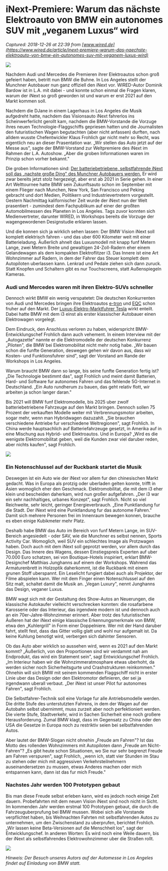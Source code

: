 # iNext-Premiere: Warum das nächste Elektroauto von BMW ein autonomes SUV mit „veganem Luxus“ wird

_Captured: 2018-12-26 at 22:39 from [www.wired.de](https://www.wired.de/article/inext-premiere-warum-das-naechste-elektroauto-von-bmw-ein-autonomes-suv-mit-veganem-luxus-wird)_

![](https://res.cloudinary.com/wired-de/iu/s--7Lo6OM8J--/c_fill,f_auto,g_auto,h_450,q_auto:good,w_900/v1/0/GettyImages-1065944382jpg.jpg)

Nachdem Audi und Mercedes die Premieren ihrer Elektroautos schon groß gefeiert haben, betritt nun BMW die Buhne. In Los Angeles stellt der Munchner Autobauer nun ganz offiziell den iNext vor. WIRED-Autor Dominik Bardow ist in L.A. mit dabei - und konnte schon einmal die Fragen klaren, warum der iNext so groß geworden ist und warum er erst 2021 auf den Markt kommen soll.

Nachdem die DJane in einem Lagerhaus in Los Angeles die Musik aufgedreht hatte, nachdem das Visionsauto iNext fahrerlos ins Scheinwerferlicht gerollt kam, nachdem die BMW-Vorstande die Vorzuge ihres neuen Technologie-Flaggschiffs gepriesen hatten und die Journalisten den futuristischen Wagen begutachten (aber nicht anfassen) durften, nach alldem wusste Chefentwickler Klaus Frohlich gar nicht mehr so Recht, was eigentlich neu an dieser Prasentation war. „Wir stellen das Auto jetzt auf der Messe aus", sagte der BMW-Vorstand zur Weltpremiere des iNext im Rahmen der L.A. Autoshow. „Aber die groben Informationen waren im Prinzip schon vorher bekannt."

Die groben Informationen sind: [Der batteriebetriebene, selbstfahrende iNext soll das „nachste große Ding" des Munchner Autobauers werden.](https://www.wired.de/article/der-bmw-inext-hat-keine-knoepfe-oder-tasten) Er wird zwar bereits jetzt stolz hergezeigt, aber erst ab 2021 in Serie gehen. In einer Art Welttournee hatte BMW sein Zukunftsauto schon im September mit einem Flieger nach Munchen, New York, San Francisco und Peking gebracht und dort Medien, Politikern und Industrievertretern vorgestellt. Gestern Nachmittag kalifornischer Zeit wurde der iNext nun der Welt prasentiert - zumindest dem Fachpublikum auf einer der großten Automobilmessen des Planeten in Los Angeles. Tags zuvor konnten sich Medienvertreter, darunter WIRED, in Workshops bereits die Vorzuge der wagengewordenen Designstudie erklaren lassen.

Und die konnen sich ja wirklich sehen lassen: Der BMW Vision iNext soll komplett elektrisch fahren - und das uber 600 Kilometer weit mit einer Batterieladung. Äußerlich ahnelt das Luxusmodell mit knapp funf Metern Lange, zwei Metern Breite und gewaltigen 24-Zoll-Radern eher einem Gelandewagen als dem kompakten Elektroflitzer i3. Das Innere ist eine Art Wohnzimmer auf Radern, in dem der Fahrer das Steuer komplett dem Autopiloten uberlassen kann. Lenkrad und Pedale ziehen sich dann zuruck. Statt Knopfen und Schaltern gibt es nur Touchscreens, statt Außenspiegeln Kameras.

### Audi und Mercedes waren mit ihren Elektro-SUVs schneller

Dennoch wirkt BMW ein wenig verspatetet: Die deutschen Konkurrenten von Audi und Mercedes bringen ihre Elektroautos [e-tron](https://www.wired.de/article/audi-hat-sein-elektro-suv-e-tron-offiziell-vorgestellt) und [EQC](https://www.wired.de/article/eqc-neuer-elektro-suv-von-daimler-vorgestellt) schon fruher auf den Markt. Der [Luxus-Elektro-Marktfuhrer Tesla](https://www.wired.de/tag/tesla) wirkt enteilt. Dabei hatte BMW mit dem i3 einst als erster klassischer Autobauer einen Elektrowagen vorgelegt.

Dem Eindruck, den Anschluss verloren zu haben, widerspricht BMW-Entwicklungschef Frohlich dann auch vehement. In einem Interview mit der „Autogazette" nannte er die Elektromodelle der deutschen Konkurrenz „Piloten", die BMW bei Elektromobilitat nicht mehr notig habe. „Wir bauen schon die funfte Generation, deswegen gehen wir davon aus, dass wir Kosten- und Funktionsfuhrer sind", sagt der Vorstand am Rande der Workshops in Los Angeles.

Warum braucht BMW dann so lange, bis seine funfte Generation fertig ist? „Die Technologie bestimmt das", sagt Frohlich und meint damit Batterien, Hard- und Software fur autonomes Fahren und das fehlende 5G-Internet in Deutschland. „Ein Auto rundherum zu bauen, das geht relativ flott, wir arbeiten ja schon langer daran."

Bis 2021 will BMW funf Elektromodelle, bis 2025 uber zwolf batteriebetriebene Fahrzeuge auf den Markt bringen. Dennoch sollen 75 Prozent der verkauften Modelle weiter mit Verbrennungsmotor arbeiten, sogar mehr, wenn man Hybridwagen dazuzahlt. „Sie brauchen verschiedene Antriebe fur verschiedene Weltregionen", sagt Frohlich. In China werde hauptsachlich auf Batteriefahrzeuge gesetzt, in Amerika auf in eine Mischung aus Hybrid- und Elektroautos. Und in Europa? „Wird es die wenigste Elektromobilitat geben, weil die Kunden zwar viel daruber reden, aber nichts kaufen", sagt Frohlich.

![](https://res.cloudinary.com/wired-de/iu/s--CacDk5hV--/c_fill,f_auto,g_auto,h_750,q_auto:good,w_750/v1/0/GettyImages-1045087526jpg.jpg)

### Ein Notenschlussel auf der Ruckbank startet die Musik

Deswegen ist ein Auto wie der iNext vor allem fur den chinesischen Markt gedacht. Was in Europa als protzig oder uberladen gelten konnte, trifft in Asien womoglich eher den Geschmack. Elektromobilitat, die mit dem i3 eher klein und bescheiden daherkam, wird nun großer aufgefahren. „Der i3 war ein sehr nachhaltiges, urbanes Konzept", sagt Frohlich. Nicht so viel Reichweite, sehr leicht, geringer Energieverbrauch. „Eine Punktlandung fur die Stadt. Der iNext wird eine Punktlandung fur das autonome Fahren." Damit sich mehrere Personen frei im Innenraum bewegen konnen, brauche es eben einige Kubikmeter mehr Platz.

Deshalb habe BMW das Auto im Bereich von funf Metern Lange, im SUV-Bereich angesiedelt - oder SAV, wie die Munchner es selbst nennen, Sports Activity Car. Womoglich, weil SUV ein schlechtes Image als Protzwagen haben. Doch auch mit dem iNext soll geprotzt werden, vor allem durch das Design. Das Innere des Wagens, dessen Einstiegspreis Experten auf uber 70.000 Euro schatzen, sei von Boutique-Hotels inspiriert, erklart BMW-Designchef Matthias Junghanns auf einem der Workshops. Wahrend das Armaturenbrett in Holzoptik daherkommt, ist die Ruckbank mit einem grunen Stoff uberspannt. Ein Leselicht fungiert dabei auch als Projektor, der Filme abspielen kann. Wer mit dem Finger einen Notenschlussel auf den Sitz malt, schaltet damit die Musik an. „Vegan Luxury", nennt Junghanns das Design, veganer Luxus.

BMW wagt sich mit der Gestaltung des Show-Autos an Neuerungen, die klassische Autokaufer vielleicht verschrecken konnten: die rosafarbene Karosserie oder das Interieur, das irgendwie modern ist und dennoch auch an ein 70er-Jahre-Wohnzimmer erinnert. Aber trotz des futuristischen Äußeren hat der iNext einige klassische Erkennungsmerkmale von BMW, etwa den „Kuhlergrill" in Form einer Doppelniere. Wer mit der Hand daruber fahrt, stellt fest, dass das Gitter vollig glatt und wohl nur aufgemalt ist. Da keine Kuhlung benotigt wird, verbergen sich dahinter Sensoren.

Ob das Auto aber wirklich so aussehen wird, wenn es 2021 auf den Markt kommt? „Äußerlich, von den Proportionen sind wir verdammt nah am Endprodukt, das wird ein Statement sein", sagt Entwicklungschef Frohlich. „Im Interieur haben wir die Wohnzimmeratmosphare etwas uberhoht, da werden sicher noch Sicherheitsgurte und Crashstrukturen reinkommen." Ohnehin will sich BMW mit seinem kommenden Flaggschiff nicht in erster Linie uber das Design oder den Elektromotor definieren, der sei ja irgendwann uberall verbaut. „Der iNext ist unser Pilot fur autonomes Fahren", sagt Frohlich.

Die Selbstfahrer-Technik soll eine Vorlage fur alle Antriebsmodelle werden. Die dritte Stufe des unterstutzten Fahrens, in dem der Wagen auf der Autobahn selbst ubernimmt, muss zurzeit aber noch perfektioniert werden. Die vierte Stufe, Stadtverkehr, wird in Sachen Sicherheit eine noch großere Herausforderung. Zumal BMW klagt, dass im Gegensatz zu China oder den USA die Gesetze in Europa noch zu restriktiv seien bei selbstfahrenden Autos.

Aber lautet der BMW-Slogan nicht ohnehin „Freude am Fahren"? Ist das Motto des rollenden Wohnzimmers mit Autopiloten dann „Freude am Nicht-Fahren"? „Es gibt heute schon Situationen, wo Sie nur sehr begrenzt Freude am Fahren verspuren", sagt Frohlich, „wenn ich, statt vier Stunden im Stau zu stehen oder mich mit aggressiven Verkehrsteilnehmern auseinandersetzen zu mussen, etwas Anderes machen oder mich entspannen kann, dann ist das fur mich Freude."

### Nachstes Jahr werden 100 Prototypen gebaut

Bis man diese Freude selbst erleben kann, wird es jedoch noch einige Zeit dauern. Probefahrten mit dem neuen Vision iNext sind noch nicht in Sicht. Im kommenden Jahr werden erstmal 100 Prototypen gebaut, die durch die Fahrzeuguberprufung bei BMW mussen. Wobei sich alle Vorstande verpflichtet haben, bis Weihnachten Fahrten mit selbstfahrenden Autos zu unternehmen, um den Zwischenstand zu uberprufen, berichtet Frohlich. „Wir lassen keine Beta-Versionen auf die Menschheit los", sagt der Entwicklungschef. In anderen Worten: Es wird noch eine Weile dauern, bis der iNext als selbstfahrendes Elektrowohnzimmer uber die Straßen rollt.

![](https://res.cloudinary.com/wired-de/iu/s--73CtVElE--/c_fill,f_auto,g_auto,h_750,q_auto:good,w_750/v1/0/BMWInext01jpg.jpg)

_Hinweis: Der Besuch unseres Autors auf der Automesse in Los Angeles findet auf Einladung von BMW statt._
